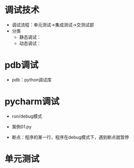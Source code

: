 # 调试技术
- 调试流程：单元测试->集成测试->交测试部
-  分类
    - 静态调试：
    - 动态调试：
# pdb调试
- pdb：python调试库
# pycharm调试
- run/debug模式
- 案例01.py

- 断点：程序的某一行，程序在debug模式下，遇到断点就暂停

# 单元测试
